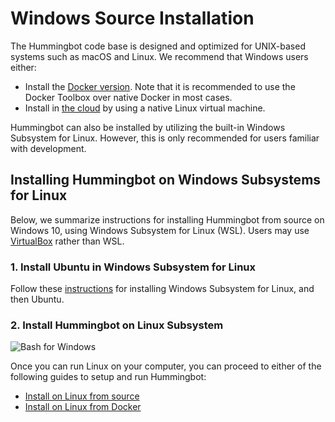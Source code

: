 # Windows Source Installation

The Hummingbot code base is designed and optimized for UNIX-based systems such as macOS and Linux. We recommend that Windows users either:

* Install the [Docker version](/installation/docker_windows). Note that it is recommended to use the Docker Toolbox over native Docker in most cases.
* Install in [the cloud](/installation/cloud) by using a native Linux virtual machine.

Hummingbot can also be installed by utilizing the built-in Windows Subsystem for Linux. However, this is only recommended for users familiar with development.

## Installing Hummingbot on Windows Subsystems for Linux

Below, we summarize instructions for installing Hummingbot from source on Windows 10, using Windows Subsystem for Linux (WSL). Users may use [VirtualBox](https://www.virtualbox.org/) rather than WSL.

### 1. Install Ubuntu in Windows Subsystem for Linux

Follow these [instructions](https://docs.microsoft.com/en-us/windows/wsl/install-win10) for installing Windows Subsystem for Linux, and then Ubuntu.

### 2. Install Hummingbot on Linux Subsystem

![Bash for Windows](/assets/img/bash-for-windows.png)

Once you can run Linux on your computer, you can proceed to either of the following guides to setup and run Hummingbot:

- [Install on Linux from source](/installation/linux/)
- [Install on Linux from Docker](/installation/docker_linux/)
